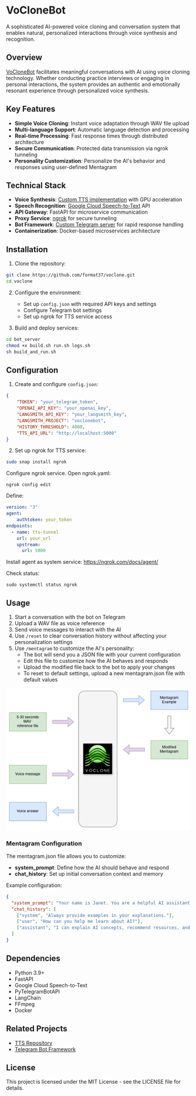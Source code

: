 # VoCloneBot

A sophisticated AI-powered voice cloning and conversation system that enables natural, personalized interactions through voice synthesis and recognition.

## Overview

[VoCloneBot](https://t.me/voclone) facilitates meaningful conversations with AI using voice cloning technology. Whether conducting practice interviews or engaging in personal interactions, the system provides an authentic and emotionally resonant experience through personalized voice synthesis.

## Key Features

- **Simple Voice Cloning**: Instant voice adaptation through WAV file upload
- **Multi-language Support**: Automatic language detection and processing
- **Real-time Processing**: Fast response times through distributed architecture
- **Secure Communication**: Protected data transmission via ngrok tunneling
- **Personality Customization**: Personalize the AI's behavior and responses using user-defined Mentagram

## Technical Stack

- **Voice Synthesis**: [Custom TTS implementation](https://github.com/format37/tts/tree/main/TTS) with GPU acceleration
- **Speech Recognition**: [Google Cloud Speech-to-Text](https://github.com/format37/stt/tree/main/google/docker) API
- **API Gateway**: FastAPI for microservice communication
- **Proxy Service**: [ngrok](https://ngrok.com) for secure tunneling
- **Bot Framework**: [Custom Telegram server](https://github.com/format37/telegram_bot) for rapid response handling
- **Containerization**: Docker-based microservices architecture

## Installation

1. Clone the repository:
```bash
git clone https://github.com/format37/voclone.git
cd voclone
```

2. Configure the environment:
   - Set up `config.json` with required API keys and settings
   - Configure Telegram bot settings
   - Set up ngrok for TTS service access

3. Build and deploy services:
```bash
cd bot_server
chmod +x build.sh run.sh logs.sh
sh build_and_run.sh
```

## Configuration

1. Create and configure `config.json`:
```json
{
    "TOKEN": "your_telegram_token",
    "OPENAI_API_KEY": "your_openai_key",
    "LANGSMITH_API_KEY": "your_langsmith_key",
    "LANGSMITH_PROJECT": "voclonebot",
    "HISTORY_THRESHOLD": 4000,
    "TTS_API_URL": "http://localhost:5000"
}
```

2. Set up ngrok for TTS service:
```bash
sudo snap install ngrok
```

Configure ngrok service. Open ngrok.yaml:
```
ngrok config edit
```
Define:
```yaml
version: "3"
agent:
    authtoken: your_token
endpoints:
  - name: tts-tunnel
    url: your_url
    upstream:
      url: 5000
```
Install agent as system service:
https://ngrok.com/docs/agent/

Check status:
```
sudo systemctl status ngrok
```

## Usage

1. Start a conversation with the bot on Telegram
2. Upload a WAV file as voice reference
3. Send voice messages to interact with the AI
4. Use `/reset` to clear conversation history without affecting your personalization settings
5. Use `/mentagram` to customize the AI's personality:
   - The bot will send you a JSON file with your current configuration
   - Edit this file to customize how the AI behaves and responds
   - Upload the modified file back to the bot to apply your changes
   - To reset to default settings, upload a new mentagram.json file with default values

![VoCloneBot Interface](assets/voclone.png)

### Mentagram Configuration

The mentagram.json file allows you to customize:
- **system_prompt**: Define how the AI should behave and respond
- **chat_history**: Set up initial conversation context and memory

Example configuration:
```json
{
  "system_prompt": "Your name is Janet. You are a helpful AI assistant that specializes in technology and science topics.",
  "chat_history": [
    ["system", "Always provide examples in your explanations."],
    ["user", "How can you help me learn about AI?"],
    ["assistant", "I can explain AI concepts, recommend resources, and answer questions about machine learning, neural networks, and related topics."]
  ]
}
```

## Dependencies

- Python 3.9+
- FastAPI
- Google Cloud Speech-to-Text
- PyTelegramBotAPI
- LangChain
- FFmpeg
- Docker

## Related Projects

- [TTS Repository](https://github.com/format37/tts/tree/main/TTS)
- [Telegram Bot Framework](https://github.com/format37/telegram_bot)

## License

This project is licensed under the MIT License - see the LICENSE file for details.